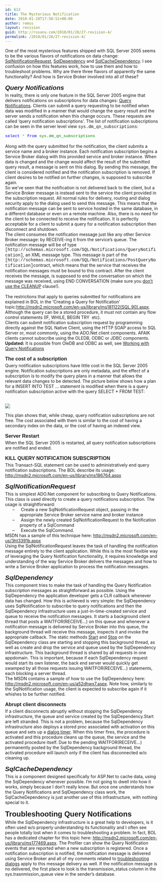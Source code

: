 ```yaml
---
id: 613
title: The Mysterious Notification
date: 2010-01-28T17:50:51+00:00
author: remus
layout: revision
guid: http://rusanu.com/2010/01/28/27-revision-4/
permalink: /2010/01/28/27-revision-4/
---
```

<p class="MsoNormal" style="margin: 0in 0in 0pt">
  One of the most mysterious features shipped with SQL Server 2005 seems to be the various flavors of notifications on data change: <a href="http://msdn2.microsoft.com/en-us/system.data.sql.sqlnotificationrequest.aspx">SqlNotificationRequest</a>, <a href="http://msdn2.microsoft.com/en-us/system.data.sqlclient.sqldependency%28VS.80%29.aspx">SqlDependency</a> and <a href="http://msdn2.microsoft.com/en-us/system.web.caching.sqlcachedependency.aspx">SqlCacheDependency</a>. I see confusion on how this features work, how to use them and how to troubleshoot problems. Why are there three flavors of apparently the same functionality? And how is Service Broker involved into all of these?
</p>

<h2 style="margin: 12pt 0in 3pt">
  <em><font face="Arial">Query Notifications</font></em>
</h2>

<p class="MsoNormal" style="margin: 0in 0in 0pt">
  In reality, there is only one feature in the SQL Server 2005 engine that delivers notifications on subscriptions for data changes: <a href="http://msdn2.microsoft.com/en-us/library/ms130764.aspx">Query Notifications</a>. Clients can submit a query requesting to be notified when data was modified in a manner that would change the query result and the server sends a notification when this change occurs. These requests are called ‘query notification subscriptions’. The list of notification subscriptions can be seen in the server level view <span style="font-family: 'Courier New'">sys.dm_qn_subscriptions</span>:
</p>

<p class="MsoNormal" style="margin: 0in 0in 0pt">
  <span style="font-size: 10pt; color: blue; font-family: 'Courier New'"><o:p> </o:p></span>
</p>

<p class="MsoNormal" style="margin: 0in 0in 0pt">
  <span style="font-size: 10pt; color: blue; font-family: 'Courier New'">select</span><span style="font-size: 10pt; font-family: 'Courier New'"> <span style="color: gray">*</span> <span style="color: blue">from</span> <span style="color: green">sys.dm_qn_subscriptions</span></span>
</p>

<p class="MsoNormal" style="margin: 0in 0in 0pt">
  <o:p> </o:p>
</p>

<p class="MsoNormal" style="margin: 0in 0in 0pt">
  Along with the query submitted for the notification, the client submits a service name and a broker instance. Each notification subscription begins a Service Broker dialog with this provided service and broker instance. When data is changed and the change would affect the result of the submitted query result, a message is sent on this dialog. By sending this message, the client is considered notified and the notification subscription is removed. If client desires to be notified on further changes, is supposed to subscribe again.
</p>

<p class="MsoNormal" style="margin: 0in 0in 0pt">
  So we’ve seen that the notification is not delivered back to the client, but a Service Broker message is instead sent to the service the client provided in the subscription request. All normal rules for delivery, routing and dialog security apply to the dialog used to send this message. This means that the notification message can be sent to service hosted in the same database, in a different database or even on a remote machine. Also, there is no need for the client to be connected to receive the notification. It is perfectly acceptable for a client to submit a query for a notification subscription then disconnect and shutdown.
</p>

<p class="MsoNormal" style="margin: 0in 0in 0pt">
  The client consumes the notification message just like any other Service Broker message: by RECEIVE-ing it from the service’s queue. The notification message will be of type <span style="font-family: 'Courier New'">[http://schemas.microsoft.com/SQL/Notifications/QueryNotification]</span>, an XML message type. This message is part of the <span style="font-family: 'Courier New'">[http://schemas.microsoft.com/SQL/Notifications/PostQueryNotification]</span>contract, which means that the service that receives the notification messages must be bound to this contract. After the client receives the message, is supposed to end the conversation on which the message was received, using END CONVERSATION (make sure you <a href="http://blogs.msdn.com/remusrusanu/archive/2006/01/27/518455.aspx">don’t use the CLEANUP</a> clause!).
</p>

<p class="MsoNormal" style="margin: 0in 0in 0pt">
  <o:p> </o:p>
</p>

<p class="MsoNormal" style="margin: 0in 0in 0pt">
  The restrictions that apply to queries submitted for notifications are explained in BOL in the ‘Creating a Query for Notification’ topic:<a href="http://msdn2.microsoft.com/en-us/library/ms181122%28SQL.90%29.aspx">http://msdn2.microsoft.com/en-us/library/ms181122(SQL.90).aspx</a>. Although the query can be a stored procedure, it must not contain any flow control statements (IF, WHILE, BEGIN TRY<span>  </span>etc).
</p>

<p class="MsoNormal" style="margin: 0in 0in 0pt">
  Clients can submit notification subscription request by programming directly against the SQL Native Client, using the HTTP SOAP access to SQL Server or, most commonly, using the ADO.Net client components. AFAIK clients cannot subscribe using the OLEDB, ODBC or JDBC components. <b>Updated:</b> It is possible from OleDB and ODBC as well, see <a href="http://msdn.microsoft.com/en-us/library/ms130764.aspx" target="_blank">Working with Query Notifications</a>
</p>

<h3 style="margin: 12pt 0in 3pt">
  <font face="Arial">The cost of a subscription</font>
</h3>

<p class="MsoNormal" style="margin: 0in 0in 0pt">
  Query notification subscriptions have little cost in the SQL Server 2005 engine. Notification subscriptions are only metadata, and the effect of a subscription is to modify the query plans in a manner that allows the relevant data changes to be detected. The picture below shows how a plan for a INSERT INTO TEST … statement is modified when there is a query notification subscription active with the query SELECT * FROM TEST:
</p>

<p class="MsoNormal" style="margin: 0in 0in 0pt">
  &nbsp;
</p>

<a href="http://blogs.msdn.com/photos/remusrusanu/images/635600/original.aspx" target="_blank"><img src="http://blogs.msdn.com/photos/remusrusanu/images/635600/secondarythumb.aspx" border="0" /></a>

<p class="MsoNormal" style="margin: 0in 0in 0pt">
  This plan shows that, while cheap, query notification subscriptions are not free. The cost associated with them is similar to the cost of having a secondary index on the data, or the cost of having an indexed view.
</p>

<h3 style="margin: 12pt 0in 3pt">
  <font face="Arial">Server Restart</font>
</h3>

<p class="MsoNormal" style="margin: 0in 0in 0pt">
  When the SQL Server 2005 is restarted, all query notification subscriptions are notified and ended.
</p>

<h3 style="margin: 12pt 0in 3pt">
  <font face="Arial">KILL QUERY NOTIFICATION SUBSCRIPTION</font>
</h3>

<p class="MsoNormal" style="margin: 0in 0in 0pt">
  This Transact-SQL statement can be used to administratively end query notification subscriptions. The BOL describe its usage: <a href="http://msdn2.microsoft.com/en-us/library/ms186764.aspx">http://msdn2.microsoft.com/en-us/library/ms186764.aspx</a>
</p>

<h2 style="margin: 12pt 0in 3pt">
  <em><font face="Arial">SqlNotificationRequest</font></em>
</h2>

<p class="MsoNormal" style="margin: 0in 0in 0pt">
  This is simplest ADO.Net component for subscribing to Query Notifications. This class is used directly to create a query notifications subscription. The usage is straightforward:
</p>

<p class="MsoNormal" style="margin: 0in 0in 0pt 0.5in; text-indent: -0.25in">
  <span>&#8211;<span style="font-family: 'Times New Roman'; font-style: normal; font-variant: normal; font-weight: normal; font-size: 7pt; line-height: normal; font-size-adjust: none; font-stretch: normal">         </span></span>Create a new SqlNotificationRequest object, passing in the appropriate Service Broker service name and broker instance
</p>

<p class="MsoNormal" style="margin: 0in 0in 0pt 0.5in; text-indent: -0.25in">
  <span>&#8211;<span style="font-family: 'Times New Roman'; font-style: normal; font-variant: normal; font-weight: normal; font-size: 7pt; line-height: normal; font-size-adjust: none; font-stretch: normal">         </span></span>Assign the newly created SqlNotificationRequest to the Notification property of a SqlCommand
</p>

<p class="MsoNormal" style="margin: 0in 0in 0pt 0.5in; text-indent: -0.25in">
  <span>&#8211;<span style="font-family: 'Times New Roman'; font-style: normal; font-variant: normal; font-weight: normal; font-size: 7pt; line-height: normal; font-size-adjust: none; font-stretch: normal">         </span></span>Execute the SqlCommand.
</p>

<p class="MsoNormal" style="margin: 0in 0in 0pt">
  MSDN has a sample of this technique here: <a href="http://msdn2.microsoft.com/en-us/3ht3391b.aspx">http://msdn2.microsoft.com/en-us/3ht3391b.aspx</a>
</p>

<p class="MsoNormal" style="margin: 0in 0in 0pt">
  Using the SqlNotificationRequest leaves the task of handling the notification message entirely to the client application. While this is the most flexible way of leveraging the Query Notification functionality, it requires knowledge and understanding of the way Service Broker delivers the messages and how to write a Service Broker application to process the notification messages.
</p>

<h2 style="margin: 12pt 0in 3pt">
  <em><font face="Arial">SqlDependency</font></em>
</h2>

<p class="MsoNormal" style="margin: 0in 0in 0pt">
  This component tries to make the task of handling the Query Notification subscription messages as straightforward as possible. Using the SqlDependency the application developer gets a CLR callback whenever data has changed. How this is achieved is very simple: the SqlDependency uses SqlNotification to subscribe to query notifications and then the SqlDependency infrastructure uses a just-in-time-created service and queue to receive the notification messages. It starts a background client thread that posts a WAITFOR(RECEIVE…) on this queue and whenever a notification message is delivered by Service Broker into this queue, the background thread will receive this message, inspects it and invoke the appropriate callback. The static methods <a href="http://msdn2.microsoft.com/en-us/system.data.sqlclient.sqldependency.start.aspx">Start</a> and <a href="http://msdn2.microsoft.com/en-us/system.data.sqlclient.sqldependency.stop.aspx">Stop</a> on the SqlDependency class are starting and stopping this background thread, as well as create and drop the service and queue used by the SqlDependency infrastructure. This background thread is shared by all requests in one appdomain. This is important, because if each SqlDependency request would start its own listener, the back end server would quickly get swamped by all those requests issuing WAITFOR(RECEIVE…) statements, each blocking a server thread.
</p>

<p class="MsoNormal" style="margin: 0in 0in 0pt">
  The MSDN contains a sample of how to use the SqlDependency here: <a href="http://msdn2.microsoft.com/en-us/a52dhwx7.aspx">http://msdn2.microsoft.com/en-us/a52dhwx7.aspx</a>. Note how, similarly to the SqlNotification usage, the client is expected to subscribe again if it whishes to be further notified.
</p>

<h3 style="margin: 12pt 0in 3pt">
  <font face="Arial">Abrupt client disconnects</font>
</h3>

<p class="MsoNormal" style="margin: 0in 0in 0pt">
  If a client disconnects abruptly without stopping the SqlDependency infrastructure, the queue and service created by the SqlDependency.Start are left stranded. This is not a problem, because the SqlDependency infrastructure also deploys a stored proc associated with activation on this queue and sets up a <a href="http://msdn2.microsoft.com/en-us/library/ms187804.aspx">dialog timer</a>. When this timer fires, the procedure is activated and this procedure cleans up the queue, the service and the activated procedure itself. Due to the pending WAITFOR(RECEIVE…) permanently posted by the SqlDependency background thread, the activated procedure will launch only if the client has disconnected w/o cleaning up.
</p>

<h2 style="margin: 12pt 0in 3pt">
  <em><font face="Arial">SqlCacheDependency</font></em>
</h2>

<p class="MsoNormal" style="margin: 0in 0in 0pt">
  This is a component designed specifically for ASP.Net to cache data, using the SqlDependency whenever possible. I’m not going to dwell into how it works, simply because I don’t really know. But once one understands how the Query Notifications and SqlDependency class work, the SqlCacheDependency is just another use of this infrastructure, with nothing special to it.
</p>

<h1 style="margin: 12pt 0in 3pt">
  <font face="Arial" size="5">Troubleshooting Query Notifications</font>
</h1>

<p class="MsoNormal" style="margin: 0in 0in 0pt">
  While the SqlDependency infrastructure is a great help to developers, is it often used w/o properly understanding its functionality and I often see people totally lost when it comes to troubleshooting a problem. In fact, BOL has a dedicated chapter for this topic here: <a href="http://msdn2.microsoft.com/en-us/library/ms177469.aspx">http://msdn2.microsoft.com/en-us/library/ms177469.aspx</a>. The Profiler can show the Query Notification events that are reported when a new subscription is registered. Once a notification subscription is notified, the notification message is delivered using Service Broker and all of my comments related to <a href="http://rusanu.com/2005/12/20/troubleshooting-dialogs/">troubleshooting dialogs</a> apply to this message delivery as well. If the notification message is no delivered, the first place to look is the transmission_status column in the sys.trasnmission_queue view in the sender’s database.
</p>